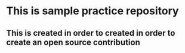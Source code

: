 # This is sample practice repository 
## This is created in order to created in order to create an open source contribution


